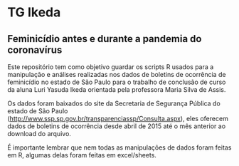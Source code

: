 # TG Ikeda

## Feminicídio antes e durante a pandemia do coronavírus


 Este repositório tem como objetivo guardar os scripts R usados para a manipulação e análises realizadas nos dados de boletins de ocorrência de feminicídio no estado de São Paulo para o trabalho de conclusão de curso da aluna Luri Yasuda Ikeda orientada pela professora Maria Silva de Assis.

 Os dados foram baixados do site da Secretaria de Segurança Pública do estado de São Paulo (http://www.ssp.sp.gov.br/transparenciassp/Consulta.aspx), eles oferecem dados de boletins de ocorrência desde abril de 2015 até o mês anterior ao download do arquivo.

 É importante lembrar que nem todas as manipulações de dados foram feitas em R, algumas delas foram feitas em excel/sheets.
